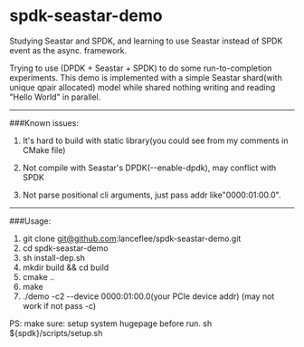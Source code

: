 # spdk-seastar-demo
Studying Seastar and SPDK, and learning to use Seastar instead of SPDK event as the async. framework. 

Trying to use (DPDK + Seastar + SPDK) to do some run-to-completion experiments.
This demo is implemented with a simple Seastar shard(with unique qpair allocated) model while shared nothing writing and reading "Hello World" in parallel.  

***

###Known issues:  
1. It's hard to build with static library(you could see from my comments in CMake file) 

2. Not compile with Seastar's DPDK(--enable-dpdk), may conflict with SPDK
3. Not parse positional cli arguments, just pass addr like"0000:01:00.0".   

***

###Usage:  
1. git clone git@github.com:lanceflee/spdk-seastar-demo.git
2. cd spdk-seastar-demo
3. sh install-dep.sh
4. mkdir build && cd  build
5. cmake ..
6. make
7. ./demo -c2 --device 0000:01:00.0(your PCIe device addr)
(may not work if not pass -c)

PS: make sure: setup system hugepage before run.
sh ${spdk}/scripts/setup.sh
